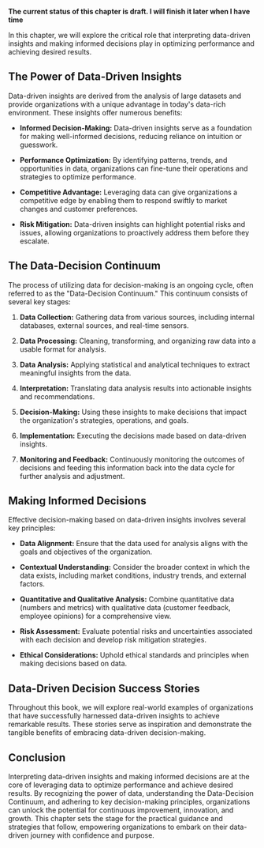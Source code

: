 **The current status of this chapter is draft. I will finish it later when I have time**

In this chapter, we will explore the critical role that interpreting data-driven insights and making informed decisions play in optimizing performance and achieving desired results.

The Power of Data-Driven Insights
---------------------------------

Data-driven insights are derived from the analysis of large datasets and provide organizations with a unique advantage in today's data-rich environment. These insights offer numerous benefits:

* **Informed Decision-Making:** Data-driven insights serve as a foundation for making well-informed decisions, reducing reliance on intuition or guesswork.

* **Performance Optimization:** By identifying patterns, trends, and opportunities in data, organizations can fine-tune their operations and strategies to optimize performance.

* **Competitive Advantage:** Leveraging data can give organizations a competitive edge by enabling them to respond swiftly to market changes and customer preferences.

* **Risk Mitigation:** Data-driven insights can highlight potential risks and issues, allowing organizations to proactively address them before they escalate.

The Data-Decision Continuum
---------------------------

The process of utilizing data for decision-making is an ongoing cycle, often referred to as the "Data-Decision Continuum." This continuum consists of several key stages:

1. **Data Collection:** Gathering data from various sources, including internal databases, external sources, and real-time sensors.

2. **Data Processing:** Cleaning, transforming, and organizing raw data into a usable format for analysis.

3. **Data Analysis:** Applying statistical and analytical techniques to extract meaningful insights from the data.

4. **Interpretation:** Translating data analysis results into actionable insights and recommendations.

5. **Decision-Making:** Using these insights to make decisions that impact the organization's strategies, operations, and goals.

6. **Implementation:** Executing the decisions made based on data-driven insights.

7. **Monitoring and Feedback:** Continuously monitoring the outcomes of decisions and feeding this information back into the data cycle for further analysis and adjustment.

Making Informed Decisions
-------------------------

Effective decision-making based on data-driven insights involves several key principles:

* **Data Alignment:** Ensure that the data used for analysis aligns with the goals and objectives of the organization.

* **Contextual Understanding:** Consider the broader context in which the data exists, including market conditions, industry trends, and external factors.

* **Quantitative and Qualitative Analysis:** Combine quantitative data (numbers and metrics) with qualitative data (customer feedback, employee opinions) for a comprehensive view.

* **Risk Assessment:** Evaluate potential risks and uncertainties associated with each decision and develop risk mitigation strategies.

* **Ethical Considerations:** Uphold ethical standards and principles when making decisions based on data.

Data-Driven Decision Success Stories
------------------------------------

Throughout this book, we will explore real-world examples of organizations that have successfully harnessed data-driven insights to achieve remarkable results. These stories serve as inspiration and demonstrate the tangible benefits of embracing data-driven decision-making.

Conclusion
----------

Interpreting data-driven insights and making informed decisions are at the core of leveraging data to optimize performance and achieve desired results. By recognizing the power of data, understanding the Data-Decision Continuum, and adhering to key decision-making principles, organizations can unlock the potential for continuous improvement, innovation, and growth. This chapter sets the stage for the practical guidance and strategies that follow, empowering organizations to embark on their data-driven journey with confidence and purpose.
